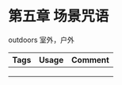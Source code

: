 # 第五章 场景咒语

outdoors 室外，户外

| Tags | Usage | Comment |
| ---- | ----- | ------- |
|      |       |         |
|      |       |         |
|      |       |         |
